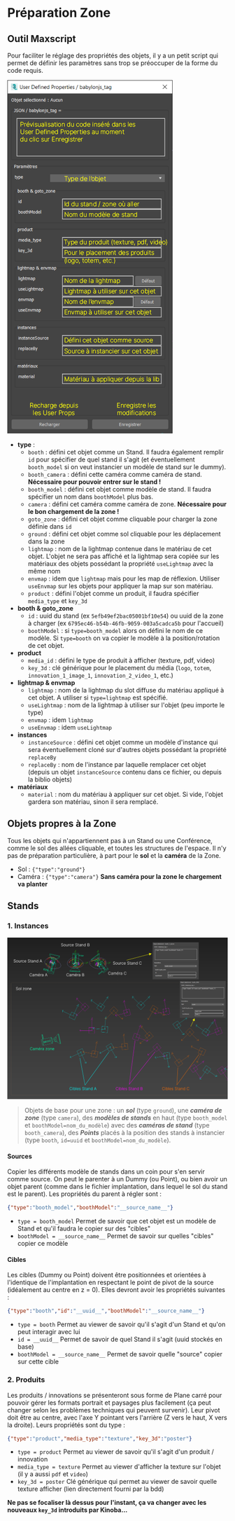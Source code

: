 # Préparation Zone

## Outil Maxscript
Pour faciliter le réglage des propriétés des objets, il y a un petit script qui permet de définir les paramètres sans trop se préoccuper de la forme du code requis.

![maxscript-description](images/maxscript-description.png)

- **type** :
    - `booth` : défini cet objet comme un Stand. Il faudra également remplir `id` pour spécifier de quel stand il s'agit (et éventuellement `booth_model` si on veut instancier un modèle de stand sur le dummy).
    - `booth_camera` : défini cette caméra comme caméra de stand. **Nécessaire pour pouvoir entrer sur le stand !**
    - `booth_model` : défini cet objet comme modèle de stand. Il faudra spécifier un nom dans `boothModel` plus bas.
    - `camera` : défini cet caméra comme caméra de zone. **Nécessaire pour le bon chargement de la zone !**
    - `goto_zone` : défini cet objet comme cliquable pour charger la zone définie dans `id`
    - `ground` : défini cet objet comme sol cliquable pour les déplacement dans la zone
    - `lightmap` : nom de la lightmap contenue dans le matériau de cet objet. L'objet ne sera pas affiché et la lightmap sera copiée sur les matériaux des objets possédant la propriété `useLightmap` avec la même nom
    - `envmap` : idem que `lightmap` mais pour les map de réflexion. Utiliser `useEnvmap` sur les objets pour appliquer la map sur son matériau.
    - `product` : défini l'objet comme un produit, il faudra spécifier `media_type` et `key_3d`
- **booth & goto_zone**
    - `id` : uuid du stand (ex `5efb49ef2bac05001bf10e54`) ou uuid de la zone à charger (ex `6795ec46-b54b-46fb-9059-003a5cadca5b` pour l'accueil)
    - `boothModel` : si `type=booth_model` alors on défini le nom de ce modèle. Si `type=booth` on va copier le modèle à la position/rotation de cet objet.
- **product**
    - `media_id` : défini le type de produit à afficher (texture, pdf, video)
    - `key_3d` : clé générique pour le placement du média (`logo`, `totem`, `innovation_1_image_1`, `innovation_2_video_1`, etc.)
- **lightmap & envmap**
    - `lightmap` : nom de la lightmap du slot diffuse du matériau appliqué à cet objet. A utiliser si `type=lightmap` est spécifié.
    - `useLightmap` : nom de la lightmap à utiliser sur l'objet (peu importe le type)
    - `envmap` :  idem `lightmap`
    - `useEnvmap` :  idem `useLightmap`
- **instances**
    - `instanceSource` : défini cet objet comme un modèle d'instance qui sera éventuellement cloné sur d'autres objets possédant la propriété `replaceBy`
    - `replaceBy` : nom de l'instance par laquelle remplacer cet objet (depuis un objet `instanceSource` contenu dans ce fichier, ou depuis la biblio objets)
- **matériaux**
    - `material` : nom du matériau à appliquer sur cet objet. Si vide, l'objet gardera son matériau, sinon il sera remplacé.

## Objets propres à la Zone
Tous les objets qui n'appartiennent pas à un Stand ou une Conférence, comme le sol des allées cliquable, et toutes les structures de l'espace. Il n'y pas de préparation particulière, à part pour le **sol** et la **caméra** de la Zone.
- Sol : `{"type":"ground"}`
- Caméra : `{"type":"camera"}` **Sans caméra pour la zone le chargement va planter**


## Stands
### 1. Instances

![base-zone-objects](images/base-zone-objects.png)
> Objets de base pour une zone : un ***sol*** (type `ground`), une ***caméra de zone*** (type `camera`), des ***modèles de stands*** en haut (type `booth_model` et `boothModel=nom_du_modèle`) avec des ***caméras de stand*** (type `booth_camera`), des ***Points*** placés à la position des stands à instancier (type `booth`, `id=uuid` et `boothModel=nom_du_modèle`).

#### Sources
Copier les différents modèle de stands dans un coin pour s'en servir comme source. On peut le parenter à un Dummy (ou Point), ou bien avoir un objet parent (comme dans le fichier implantation, dans lequel le sol du stand est le parent). Les propriétés du parent à régler sont :
```json
{"type":"booth_model","boothModel":"__source_name__"}
```
- `type = booth_model` Permet de savoir que cet objet est un modèle de Stand et qu'il faudra le copier sur des "cibles"
- `boothModel = __source_name__` Permet de savoir sur quelles "cibles" copier ce modèle

#### Cibles
Les cibles (Dummy ou Point) doivent être positionnées et orientées à l'identique de l'implantation en respectant le point de pivot de la source (idéalement au centre en z = 0). Elles devront avoir les propriétés suivantes :
```json
{"type":"booth","id":"__uuid__","boothModel":"__source_name__"}
```
- `type = booth` Permet au viewer de savoir qu'il s'agit d'un Stand et qu'on peut interagir avec lui
- `id = __uuid__` Permet de savoir de quel Stand il s'agit (uuid stockés en base)
- `boothModel = __source_name__` Permet de savoir quelle "source" copier sur cette cible

### 2. Produits
Les produits / innovations se présenteront sous forme de Plane carré pour pouvoir gérer les formats portrait et paysages plus facilement (ça peut changer selon les problèmes techniques qui peuvent survenir). Leur pivot doit être au centre, avec l'axe Y pointant vers l'arrière (Z vers le haut, X vers la droite). Leurs propriétés sont du type :
```json
{"type":"product","media_type":"texture","key_3d":"poster"}
```
- `type = product` Permet au viewer de savoir qu'il s'agit d'un produit / innovation
- `media_type = texture` Permet au viewer d'afficher la texture sur l'objet (il y a aussi `pdf` et `video`)
- `key_3d = poster` Clé générique qui permet au viewer de savoir quelle texture afficher (lien directement fourni par la bdd)

**Ne pas se focaliser là dessus pour l'instant, ça va changer avec les nouveaux `key_3d` introduits par Kinoba...**